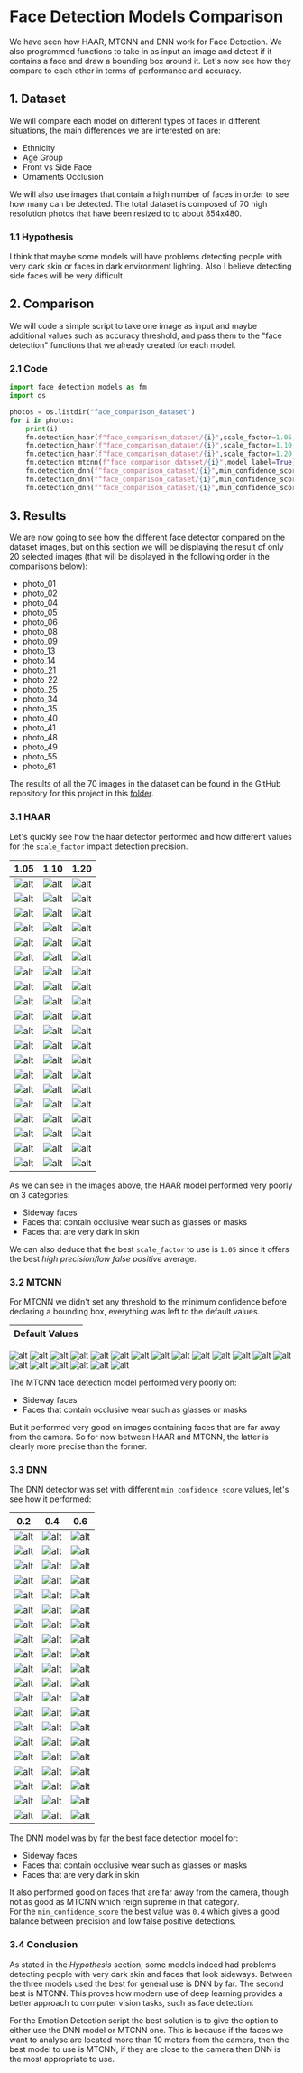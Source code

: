 # Face Detection Models Comparison

We have seen how HAAR, MTCNN and DNN work for Face Detection. We also programmed functions to take in as input an image and detect if it contains a face and draw a bounding box around it. Let's now see how they compare to each other in terms of performance and accuracy.

## 1. Dataset

We will compare each model on different types of faces in different situations, the main differences we are interested on are:

- Ethnicity
- Age Group
- Front vs Side Face
- Ornaments Occlusion

We will also use images that contain a high number of faces in order to see how many can be detected.
The total dataset is composed of 70 high resolution photos that have been resized to to about 854x480.

### 1.1 Hypothesis

I think that maybe some models will have problems detecting people with very dark skin or faces in dark environment lighting. Also I believe detecting side faces will be very difficult.

## 2. Comparison

We will code a simple script to take one image as input and maybe additional values such as accuracy threshold, and pass them to the "face detection" functions that we already created for each model.

### 2.1 Code

```python
import face_detection_models as fm
import os

photos = os.listdir("face_comparison_dataset")
for i in photos:
    print(i)
    fm.detection_haar(f"face_comparison_dataset/{i}",scale_factor=1.05,model_label=True)
    fm.detection_haar(f"face_comparison_dataset/{i}",scale_factor=1.10,model_label=True)
    fm.detection_haar(f"face_comparison_dataset/{i}",scale_factor=1.20,model_label=True)
    fm.detection_mtcnn(f"face_comparison_dataset/{i}",model_label=True)
    fm.detection_dnn(f"face_comparison_dataset/{i}",min_confidence_score=0.2,model_label=True)
    fm.detection_dnn(f"face_comparison_dataset/{i}",min_confidence_score=0.4,model_label=True)
    fm.detection_dnn(f"face_comparison_dataset/{i}",min_confidence_score=0.6,model_label=True)
```

## 3. Results

We are now going to see how the different face detector compared on the dataset images, but on this section we will be displaying the result of only 20 selected images (that will be displayed in the following order in the comparisons below):

- photo_01
- photo_02
- photo_04
- photo_05
- photo_06
- photo_08
- photo_09
- photo_13
- photo_14
- photo_21
- photo_22
- photo_25
- photo_34
- photo_35
- photo_40
- photo_41
- photo_48
- photo_49
- photo_55
- photo_61

The results of all the 70 images in the dataset can be found in the GitHub repository for this project in this [folder](https://github.com/Salah-Akil/emotion-recognition/blob/main/face-detection-comparison-images/).


### 3.1 HAAR

Let's quickly see how the haar detector performed and how different values for the `scale_factor` impact detection precision.

1.05 | 1.10 | 1.20
:-------------------------:|:-------------------------:|:-------------------:
![alt](https://github.com/Salah-Akil/emotion-recognition/blob/main/face-detection-comparison-images/photo_01_haar_scale_factor_1.05.jpg?raw=true) | ![alt](https://github.com/Salah-Akil/emotion-recognition/blob/main/face-detection-comparison-images/photo_01_haar_scale_factor_1.1.jpg?raw=true) | ![alt](https://github.com/Salah-Akil/emotion-recognition/blob/main/face-detection-comparison-images/photo_01_haar_scale_factor_1.2.jpg?raw=true)
![alt](https://github.com/Salah-Akil/emotion-recognition/blob/main/face-detection-comparison-images/photo_02_haar_scale_factor_1.05.jpg?raw=true) | ![alt](https://github.com/Salah-Akil/emotion-recognition/blob/main/face-detection-comparison-images/photo_02_haar_scale_factor_1.1.jpg?raw=true) | ![alt](https://github.com/Salah-Akil/emotion-recognition/blob/main/face-detection-comparison-images/photo_02_haar_scale_factor_1.2.jpg?raw=true)
![alt](https://github.com/Salah-Akil/emotion-recognition/blob/main/face-detection-comparison-images/photo_04_haar_scale_factor_1.05.jpg?raw=true) | ![alt](https://github.com/Salah-Akil/emotion-recognition/blob/main/face-detection-comparison-images/photo_04_haar_scale_factor_1.1.jpg?raw=true) | ![alt](https://github.com/Salah-Akil/emotion-recognition/blob/main/face-detection-comparison-images/photo_04_haar_scale_factor_1.2.jpg?raw=true)
![alt](https://github.com/Salah-Akil/emotion-recognition/blob/main/face-detection-comparison-images/photo_05_haar_scale_factor_1.05.jpg?raw=true) | ![alt](https://github.com/Salah-Akil/emotion-recognition/blob/main/face-detection-comparison-images/photo_05_haar_scale_factor_1.1.jpg?raw=true) | ![alt](https://github.com/Salah-Akil/emotion-recognition/blob/main/face-detection-comparison-images/photo_05_haar_scale_factor_1.2.jpg?raw=true)
![alt](https://github.com/Salah-Akil/emotion-recognition/blob/main/face-detection-comparison-images/photo_06_haar_scale_factor_1.05.jpg?raw=true) | ![alt](https://github.com/Salah-Akil/emotion-recognition/blob/main/face-detection-comparison-images/photo_06_haar_scale_factor_1.1.jpg?raw=true) | ![alt](https://github.com/Salah-Akil/emotion-recognition/blob/main/face-detection-comparison-images/photo_06_haar_scale_factor_1.2.jpg?raw=true)
![alt](https://github.com/Salah-Akil/emotion-recognition/blob/main/face-detection-comparison-images/photo_08_haar_scale_factor_1.05.jpg?raw=true) | ![alt](https://github.com/Salah-Akil/emotion-recognition/blob/main/face-detection-comparison-images/photo_08_haar_scale_factor_1.1.jpg?raw=true) | ![alt](https://github.com/Salah-Akil/emotion-recognition/blob/main/face-detection-comparison-images/photo_08_haar_scale_factor_1.2.jpg?raw=true)
![alt](https://github.com/Salah-Akil/emotion-recognition/blob/main/face-detection-comparison-images/photo_09_haar_scale_factor_1.05.jpg?raw=true) | ![alt](https://github.com/Salah-Akil/emotion-recognition/blob/main/face-detection-comparison-images/photo_09_haar_scale_factor_1.1.jpg?raw=true) | ![alt](https://github.com/Salah-Akil/emotion-recognition/blob/main/face-detection-comparison-images/photo_09_haar_scale_factor_1.2.jpg?raw=true)
![alt](https://github.com/Salah-Akil/emotion-recognition/blob/main/face-detection-comparison-images/photo_13_haar_scale_factor_1.05.jpg?raw=true) | ![alt](https://github.com/Salah-Akil/emotion-recognition/blob/main/face-detection-comparison-images/photo_13_haar_scale_factor_1.1.jpg?raw=true) | ![alt](https://github.com/Salah-Akil/emotion-recognition/blob/main/face-detection-comparison-images/photo_13_haar_scale_factor_1.2.jpg?raw=true)
![alt](https://github.com/Salah-Akil/emotion-recognition/blob/main/face-detection-comparison-images/photo_14_haar_scale_factor_1.05.jpg?raw=true) | ![alt](https://github.com/Salah-Akil/emotion-recognition/blob/main/face-detection-comparison-images/photo_14_haar_scale_factor_1.1.jpg?raw=true) | ![alt](https://github.com/Salah-Akil/emotion-recognition/blob/main/face-detection-comparison-images/photo_14_haar_scale_factor_1.2.jpg?raw=true)
![alt](https://github.com/Salah-Akil/emotion-recognition/blob/main/face-detection-comparison-images/photo_21_haar_scale_factor_1.05.jpg?raw=true) | ![alt](https://github.com/Salah-Akil/emotion-recognition/blob/main/face-detection-comparison-images/photo_21_haar_scale_factor_1.1.jpg?raw=true) | ![alt](https://github.com/Salah-Akil/emotion-recognition/blob/main/face-detection-comparison-images/photo_21_haar_scale_factor_1.2.jpg?raw=true)
![alt](https://github.com/Salah-Akil/emotion-recognition/blob/main/face-detection-comparison-images/photo_22_haar_scale_factor_1.05.jpg?raw=true) | ![alt](https://github.com/Salah-Akil/emotion-recognition/blob/main/face-detection-comparison-images/photo_22_haar_scale_factor_1.1.jpg?raw=true) | ![alt](https://github.com/Salah-Akil/emotion-recognition/blob/main/face-detection-comparison-images/photo_22_haar_scale_factor_1.2.jpg?raw=true)
![alt](https://github.com/Salah-Akil/emotion-recognition/blob/main/face-detection-comparison-images/photo_25_haar_scale_factor_1.05.jpg?raw=true) | ![alt](https://github.com/Salah-Akil/emotion-recognition/blob/main/face-detection-comparison-images/photo_25_haar_scale_factor_1.1.jpg?raw=true) | ![alt](https://github.com/Salah-Akil/emotion-recognition/blob/main/face-detection-comparison-images/photo_25_haar_scale_factor_1.2.jpg?raw=true)
![alt](https://github.com/Salah-Akil/emotion-recognition/blob/main/face-detection-comparison-images/photo_34_haar_scale_factor_1.05.jpg?raw=true) | ![alt](https://github.com/Salah-Akil/emotion-recognition/blob/main/face-detection-comparison-images/photo_34_haar_scale_factor_1.1.jpg?raw=true) | ![alt](https://github.com/Salah-Akil/emotion-recognition/blob/main/face-detection-comparison-images/photo_34_haar_scale_factor_1.2.jpg?raw=true)
![alt](https://github.com/Salah-Akil/emotion-recognition/blob/main/face-detection-comparison-images/photo_35_haar_scale_factor_1.05.jpg?raw=true) | ![alt](https://github.com/Salah-Akil/emotion-recognition/blob/main/face-detection-comparison-images/photo_35_haar_scale_factor_1.1.jpg?raw=true) | ![alt](https://github.com/Salah-Akil/emotion-recognition/blob/main/face-detection-comparison-images/photo_35_haar_scale_factor_1.2.jpg?raw=true)
![alt](https://github.com/Salah-Akil/emotion-recognition/blob/main/face-detection-comparison-images/photo_40_haar_scale_factor_1.05.jpg?raw=true) | ![alt](https://github.com/Salah-Akil/emotion-recognition/blob/main/face-detection-comparison-images/photo_40_haar_scale_factor_1.1.jpg?raw=true) | ![alt](https://github.com/Salah-Akil/emotion-recognition/blob/main/face-detection-comparison-images/photo_40_haar_scale_factor_1.2.jpg?raw=true)
![alt](https://github.com/Salah-Akil/emotion-recognition/blob/main/face-detection-comparison-images/photo_41_haar_scale_factor_1.05.jpg?raw=true) | ![alt](https://github.com/Salah-Akil/emotion-recognition/blob/main/face-detection-comparison-images/photo_41_haar_scale_factor_1.1.jpg?raw=true) | ![alt](https://github.com/Salah-Akil/emotion-recognition/blob/main/face-detection-comparison-images/photo_41_haar_scale_factor_1.2.jpg?raw=true)
![alt](https://github.com/Salah-Akil/emotion-recognition/blob/main/face-detection-comparison-images/photo_48_haar_scale_factor_1.05.jpg?raw=true) | ![alt](https://github.com/Salah-Akil/emotion-recognition/blob/main/face-detection-comparison-images/photo_48_haar_scale_factor_1.1.jpg?raw=true) | ![alt](https://github.com/Salah-Akil/emotion-recognition/blob/main/face-detection-comparison-images/photo_48_haar_scale_factor_1.2.jpg?raw=true)
![alt](https://github.com/Salah-Akil/emotion-recognition/blob/main/face-detection-comparison-images/photo_49_haar_scale_factor_1.05.jpg?raw=true) | ![alt](https://github.com/Salah-Akil/emotion-recognition/blob/main/face-detection-comparison-images/photo_49_haar_scale_factor_1.1.jpg?raw=true) | ![alt](https://github.com/Salah-Akil/emotion-recognition/blob/main/face-detection-comparison-images/photo_49_haar_scale_factor_1.2.jpg?raw=true)
![alt](https://github.com/Salah-Akil/emotion-recognition/blob/main/face-detection-comparison-images/photo_55_haar_scale_factor_1.05.jpg?raw=true) | ![alt](https://github.com/Salah-Akil/emotion-recognition/blob/main/face-detection-comparison-images/photo_55_haar_scale_factor_1.1.jpg?raw=true) | ![alt](https://github.com/Salah-Akil/emotion-recognition/blob/main/face-detection-comparison-images/photo_55_haar_scale_factor_1.2.jpg?raw=true)
![alt](https://github.com/Salah-Akil/emotion-recognition/blob/main/face-detection-comparison-images/photo_61_haar_scale_factor_1.05.jpg?raw=true) | ![alt](https://github.com/Salah-Akil/emotion-recognition/blob/main/face-detection-comparison-images/photo_61_haar_scale_factor_1.1.jpg?raw=true) | ![alt](https://github.com/Salah-Akil/emotion-recognition/blob/main/face-detection-comparison-images/photo_61_haar_scale_factor_1.2.jpg?raw=true)

As we can see in the images above, the HAAR model performed very poorly on 3 categories:

- Sideway faces
- Faces that contain occlusive wear such as glasses or masks
- Faces that are very dark in skin

We can also deduce that the best `scale_factor` to use is `1.05` since it offers the best *high precision/low false positive* average.

### 3.2 MTCNN

For MTCNN we didn't set any threshold to the minimum confidence before declaring a bounding box, everything was left to the default values.

Default Values |
:-------------------------:|
![alt](https://github.com/Salah-Akil/emotion-recognition/blob/main/face-detection-comparison-images/photo_01_mtcnn_landmarks_False.jpg?raw=true)
![alt](https://github.com/Salah-Akil/emotion-recognition/blob/main/face-detection-comparison-images/photo_02_mtcnn_landmarks_False.jpg?raw=true)
![alt](https://github.com/Salah-Akil/emotion-recognition/blob/main/face-detection-comparison-images/photo_04_mtcnn_landmarks_False.jpg?raw=true)
![alt](https://github.com/Salah-Akil/emotion-recognition/blob/main/face-detection-comparison-images/photo_05_mtcnn_landmarks_False.jpg?raw=true)
![alt](https://github.com/Salah-Akil/emotion-recognition/blob/main/face-detection-comparison-images/photo_06_mtcnn_landmarks_False.jpg?raw=true)
![alt](https://github.com/Salah-Akil/emotion-recognition/blob/main/face-detection-comparison-images/photo_08_mtcnn_landmarks_False.jpg?raw=true)
![alt](https://github.com/Salah-Akil/emotion-recognition/blob/main/face-detection-comparison-images/photo_09_mtcnn_landmarks_False.jpg?raw=true)
![alt](https://github.com/Salah-Akil/emotion-recognition/blob/main/face-detection-comparison-images/photo_13_mtcnn_landmarks_False.jpg?raw=true)
![alt](https://github.com/Salah-Akil/emotion-recognition/blob/main/face-detection-comparison-images/photo_14_mtcnn_landmarks_False.jpg?raw=true)
![alt](https://github.com/Salah-Akil/emotion-recognition/blob/main/face-detection-comparison-images/photo_21_mtcnn_landmarks_False.jpg?raw=true)
![alt](https://github.com/Salah-Akil/emotion-recognition/blob/main/face-detection-comparison-images/photo_22_mtcnn_landmarks_False.jpg?raw=true)
![alt](https://github.com/Salah-Akil/emotion-recognition/blob/main/face-detection-comparison-images/photo_25_mtcnn_landmarks_False.jpg?raw=true)
![alt](https://github.com/Salah-Akil/emotion-recognition/blob/main/face-detection-comparison-images/photo_34_mtcnn_landmarks_False.jpg?raw=true)
![alt](https://github.com/Salah-Akil/emotion-recognition/blob/main/face-detection-comparison-images/photo_35_mtcnn_landmarks_False.jpg?raw=true)
![alt](https://github.com/Salah-Akil/emotion-recognition/blob/main/face-detection-comparison-images/photo_40_mtcnn_landmarks_False.jpg?raw=true)
![alt](https://github.com/Salah-Akil/emotion-recognition/blob/main/face-detection-comparison-images/photo_41_mtcnn_landmarks_False.jpg?raw=true)
![alt](https://github.com/Salah-Akil/emotion-recognition/blob/main/face-detection-comparison-images/photo_48_mtcnn_landmarks_False.jpg?raw=true)
![alt](https://github.com/Salah-Akil/emotion-recognition/blob/main/face-detection-comparison-images/photo_49_mtcnn_landmarks_False.jpg?raw=true)
![alt](https://github.com/Salah-Akil/emotion-recognition/blob/main/face-detection-comparison-images/photo_55_mtcnn_landmarks_False.jpg?raw=true)
![alt](https://github.com/Salah-Akil/emotion-recognition/blob/main/face-detection-comparison-images/photo_61_mtcnn_landmarks_False.jpg?raw=true)

The MTCNN face detection model performed very poorly on:

- Sideway faces
- Faces that contain occlusive wear such as glasses or masks

But it performed very good on images containing faces that are far away from the camera.
So for now between HAAR and MTCNN, the latter is clearly more precise than the former.

### 3.3 DNN

The DNN detector was set with different `min_confidence_score` values, let's see how it performed:


0.2 | 0.4 | 0.6
:-------------------------:|:-------------------------:|:-------------------:
![alt](https://github.com/Salah-Akil/emotion-recognition/blob/main/face-detection-comparison-images/photo_01_dnn_min_confidence_score_0.2.jpg?raw=true) | ![alt](https://github.com/Salah-Akil/emotion-recognition/blob/main/face-detection-comparison-images/photo_01_dnn_min_confidence_score_0.4.jpg?raw=true) | ![alt](https://github.com/Salah-Akil/emotion-recognition/blob/main/face-detection-comparison-images/photo_01_dnn_min_confidence_score_0.6.jpg?raw=true)
![alt](https://github.com/Salah-Akil/emotion-recognition/blob/main/face-detection-comparison-images/photo_02_dnn_min_confidence_score_0.2.jpg?raw=true) | ![alt](https://github.com/Salah-Akil/emotion-recognition/blob/main/face-detection-comparison-images/photo_02_dnn_min_confidence_score_0.4.jpg?raw=true) | ![alt](https://github.com/Salah-Akil/emotion-recognition/blob/main/face-detection-comparison-images/photo_02_dnn_min_confidence_score_0.6.jpg?raw=true)
![alt](https://github.com/Salah-Akil/emotion-recognition/blob/main/face-detection-comparison-images/photo_04_dnn_min_confidence_score_0.2.jpg?raw=true) | ![alt](https://github.com/Salah-Akil/emotion-recognition/blob/main/face-detection-comparison-images/photo_04_dnn_min_confidence_score_0.4.jpg?raw=true) | ![alt](https://github.com/Salah-Akil/emotion-recognition/blob/main/face-detection-comparison-images/photo_04_dnn_min_confidence_score_0.6.jpg?raw=true)
![alt](https://github.com/Salah-Akil/emotion-recognition/blob/main/face-detection-comparison-images/photo_05_dnn_min_confidence_score_0.2.jpg?raw=true) | ![alt](https://github.com/Salah-Akil/emotion-recognition/blob/main/face-detection-comparison-images/photo_05_dnn_min_confidence_score_0.4.jpg?raw=true) | ![alt](https://github.com/Salah-Akil/emotion-recognition/blob/main/face-detection-comparison-images/photo_05_dnn_min_confidence_score_0.6.jpg?raw=true)
![alt](https://github.com/Salah-Akil/emotion-recognition/blob/main/face-detection-comparison-images/photo_06_dnn_min_confidence_score_0.2.jpg?raw=true) | ![alt](https://github.com/Salah-Akil/emotion-recognition/blob/main/face-detection-comparison-images/photo_06_dnn_min_confidence_score_0.4.jpg?raw=true) | ![alt](https://github.com/Salah-Akil/emotion-recognition/blob/main/face-detection-comparison-images/photo_06_dnn_min_confidence_score_0.6.jpg?raw=true)
![alt](https://github.com/Salah-Akil/emotion-recognition/blob/main/face-detection-comparison-images/photo_08_dnn_min_confidence_score_0.2.jpg?raw=true) | ![alt](https://github.com/Salah-Akil/emotion-recognition/blob/main/face-detection-comparison-images/photo_08_dnn_min_confidence_score_0.4.jpg?raw=true) | ![alt](https://github.com/Salah-Akil/emotion-recognition/blob/main/face-detection-comparison-images/photo_08_dnn_min_confidence_score_0.6.jpg?raw=true)
![alt](https://github.com/Salah-Akil/emotion-recognition/blob/main/face-detection-comparison-images/photo_09_dnn_min_confidence_score_0.2.jpg?raw=true) | ![alt](https://github.com/Salah-Akil/emotion-recognition/blob/main/face-detection-comparison-images/photo_09_dnn_min_confidence_score_0.4.jpg?raw=true) | ![alt](https://github.com/Salah-Akil/emotion-recognition/blob/main/face-detection-comparison-images/photo_09_dnn_min_confidence_score_0.6.jpg?raw=true)
![alt](https://github.com/Salah-Akil/emotion-recognition/blob/main/face-detection-comparison-images/photo_13_dnn_min_confidence_score_0.2.jpg?raw=true) | ![alt](https://github.com/Salah-Akil/emotion-recognition/blob/main/face-detection-comparison-images/photo_13_dnn_min_confidence_score_0.4.jpg?raw=true) | ![alt](https://github.com/Salah-Akil/emotion-recognition/blob/main/face-detection-comparison-images/photo_13_dnn_min_confidence_score_0.6.jpg?raw=true)
![alt](https://github.com/Salah-Akil/emotion-recognition/blob/main/face-detection-comparison-images/photo_14_dnn_min_confidence_score_0.2.jpg?raw=true) | ![alt](https://github.com/Salah-Akil/emotion-recognition/blob/main/face-detection-comparison-images/photo_14_dnn_min_confidence_score_0.4.jpg?raw=true) | ![alt](https://github.com/Salah-Akil/emotion-recognition/blob/main/face-detection-comparison-images/photo_14_dnn_min_confidence_score_0.6.jpg?raw=true)
![alt](https://github.com/Salah-Akil/emotion-recognition/blob/main/face-detection-comparison-images/photo_21_dnn_min_confidence_score_0.2.jpg?raw=true) | ![alt](https://github.com/Salah-Akil/emotion-recognition/blob/main/face-detection-comparison-images/photo_21_dnn_min_confidence_score_0.4.jpg?raw=true) | ![alt](https://github.com/Salah-Akil/emotion-recognition/blob/main/face-detection-comparison-images/photo_21_dnn_min_confidence_score_0.6.jpg?raw=true)
![alt](https://github.com/Salah-Akil/emotion-recognition/blob/main/face-detection-comparison-images/photo_22_dnn_min_confidence_score_0.2.jpg?raw=true) | ![alt](https://github.com/Salah-Akil/emotion-recognition/blob/main/face-detection-comparison-images/photo_22_dnn_min_confidence_score_0.4.jpg?raw=true) | ![alt](https://github.com/Salah-Akil/emotion-recognition/blob/main/face-detection-comparison-images/photo_22_dnn_min_confidence_score_0.6.jpg?raw=true)
![alt](https://github.com/Salah-Akil/emotion-recognition/blob/main/face-detection-comparison-images/photo_25_dnn_min_confidence_score_0.2.jpg?raw=true) | ![alt](https://github.com/Salah-Akil/emotion-recognition/blob/main/face-detection-comparison-images/photo_25_dnn_min_confidence_score_0.4.jpg?raw=true) | ![alt](https://github.com/Salah-Akil/emotion-recognition/blob/main/face-detection-comparison-images/photo_25_dnn_min_confidence_score_0.6.jpg?raw=true)
![alt](https://github.com/Salah-Akil/emotion-recognition/blob/main/face-detection-comparison-images/photo_34_dnn_min_confidence_score_0.2.jpg?raw=true) | ![alt](https://github.com/Salah-Akil/emotion-recognition/blob/main/face-detection-comparison-images/photo_34_dnn_min_confidence_score_0.4.jpg?raw=true) | ![alt](https://github.com/Salah-Akil/emotion-recognition/blob/main/face-detection-comparison-images/photo_34_dnn_min_confidence_score_0.6.jpg?raw=true)
![alt](https://github.com/Salah-Akil/emotion-recognition/blob/main/face-detection-comparison-images/photo_35_dnn_min_confidence_score_0.2.jpg?raw=true) | ![alt](https://github.com/Salah-Akil/emotion-recognition/blob/main/face-detection-comparison-images/photo_35_dnn_min_confidence_score_0.4.jpg?raw=true) | ![alt](https://github.com/Salah-Akil/emotion-recognition/blob/main/face-detection-comparison-images/photo_35_dnn_min_confidence_score_0.6.jpg?raw=true)
![alt](https://github.com/Salah-Akil/emotion-recognition/blob/main/face-detection-comparison-images/photo_40_dnn_min_confidence_score_0.2.jpg?raw=true) | ![alt](https://github.com/Salah-Akil/emotion-recognition/blob/main/face-detection-comparison-images/photo_40_dnn_min_confidence_score_0.4.jpg?raw=true) | ![alt](https://github.com/Salah-Akil/emotion-recognition/blob/main/face-detection-comparison-images/photo_40_dnn_min_confidence_score_0.6.jpg?raw=true)
![alt](https://github.com/Salah-Akil/emotion-recognition/blob/main/face-detection-comparison-images/photo_41_dnn_min_confidence_score_0.2.jpg?raw=true) | ![alt](https://github.com/Salah-Akil/emotion-recognition/blob/main/face-detection-comparison-images/photo_41_dnn_min_confidence_score_0.4.jpg?raw=true) | ![alt](https://github.com/Salah-Akil/emotion-recognition/blob/main/face-detection-comparison-images/photo_41_dnn_min_confidence_score_0.6.jpg?raw=true)
![alt](https://github.com/Salah-Akil/emotion-recognition/blob/main/face-detection-comparison-images/photo_48_dnn_min_confidence_score_0.2.jpg?raw=true) | ![alt](https://github.com/Salah-Akil/emotion-recognition/blob/main/face-detection-comparison-images/photo_48_dnn_min_confidence_score_0.4.jpg?raw=true) | ![alt](https://github.com/Salah-Akil/emotion-recognition/blob/main/face-detection-comparison-images/photo_48_dnn_min_confidence_score_0.6.jpg?raw=true)
![alt](https://github.com/Salah-Akil/emotion-recognition/blob/main/face-detection-comparison-images/photo_49_dnn_min_confidence_score_0.2.jpg?raw=true) | ![alt](https://github.com/Salah-Akil/emotion-recognition/blob/main/face-detection-comparison-images/photo_49_dnn_min_confidence_score_0.4.jpg?raw=true) | ![alt](https://github.com/Salah-Akil/emotion-recognition/blob/main/face-detection-comparison-images/photo_49_dnn_min_confidence_score_0.6.jpg?raw=true)
![alt](https://github.com/Salah-Akil/emotion-recognition/blob/main/face-detection-comparison-images/photo_55_dnn_min_confidence_score_0.2.jpg?raw=true) | ![alt](https://github.com/Salah-Akil/emotion-recognition/blob/main/face-detection-comparison-images/photo_55_dnn_min_confidence_score_0.4.jpg?raw=true) | ![alt](https://github.com/Salah-Akil/emotion-recognition/blob/main/face-detection-comparison-images/photo_55_dnn_min_confidence_score_0.6.jpg?raw=true)
![alt](https://github.com/Salah-Akil/emotion-recognition/blob/main/face-detection-comparison-images/photo_61_dnn_min_confidence_score_0.2.jpg?raw=true) | ![alt](https://github.com/Salah-Akil/emotion-recognition/blob/main/face-detection-comparison-images/photo_61_dnn_min_confidence_score_0.4.jpg?raw=true) | ![alt](https://github.com/Salah-Akil/emotion-recognition/blob/main/face-detection-comparison-images/photo_61_dnn_min_confidence_score_0.6.jpg?raw=true)

The DNN model was by far the best face detection model for:

- Sideway faces
- Faces that contain occlusive wear such as glasses or masks
- Faces that are very dark in skin

It also performed good on faces that are far away from the camera, though not as good as MTCNN which reign supreme in that category.  
For the `min_confidence_score` the best value was `0.4` which gives a good balance between precision and low false positive detections.

### 3.4 Conclusion

As stated in the *Hypothesis* section, some models indeed had problems detecting people with very dark skin and faces that look sideways.
Between the three models used the best for general use is DNN by far. The second best is MTCNN. This proves how modern use of deep learning provides a better approach to computer vision tasks, such as face detection.

For the Emotion Detection script the best solution is to give the option to either use the DNN model or MTCNN one. This is because if the faces we want to analyse are located more than 10 meters from the camera, then the best model to use is MTCNN, if they are close to the camera then DNN is the most appropriate to use.
